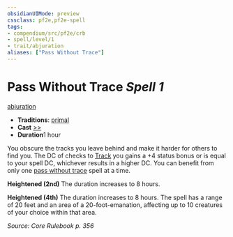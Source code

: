 ```yaml
---
obsidianUIMode: preview
cssclass: pf2e,pf2e-spell
tags:
- compendium/src/pf2e/crb
- spell/level/1
- trait/abjuration
aliases: ["Pass Without Trace"]
---
```

# Pass Without Trace *Spell 1*   
[abjuration](../../Rules/traits/abjuration.md)  

- **Traditions**: [primal](../../Rules/traits/primal.md)
- **Cast** [>>](../../Rules/core-rulebook/chapter-9-playing-the-game.md#Actions "Two-Action") 
- **Duration**1 hour

You obscure the tracks you leave behind and make it harder for others to find you. The DC of checks to [Track](../../Rules/actions/track.md) you gains a +4 status bonus or is equal to your spell DC, whichever results in a higher DC. You can benefit from only one [pass without trace](../../../..//TTRPGShare-Pathfinder-2E-Vault/compendium/spells/pass-without-trace.md) spell at a time.

**Heightened (2nd)** The duration increases to 8 hours.

**Heightened (4th)** The duration increases to 8 hours. The spell has a range of 20 feet and an area of a 20-foot-emanation, affecting up to 10 creatures of your choice within that area.

*Source: Core Rulebook p. 356*